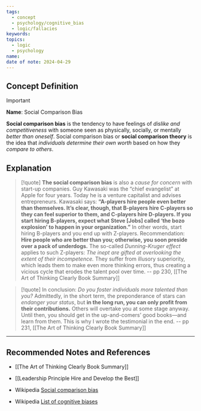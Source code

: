 ```yaml
---
tags:
  - concept
  - psychology/cognitive_bias
  - logic/fallacies
keywords: 
topics:
  - logic
  - psychology
name: 
date of note: 2024-04-29
---
```


## Concept Definition

>[!important]
>**Name**:  Social Comparison Bias
>
>**Social comparison bias** is the tendency to have feelings of *dislike and competitiveness* with someone seen as physically, socially, or mentally *better than oneself*. Social comparison bias or **social comparison theory** is the idea that *individuals determine their own worth* based on how they *compare to others*.



## Explanation


>[!quote]
>**The social comparison bias** is also a *cause for concern* with start-up companies. Guy Kawasaki was the “chief evangelist” at Apple for four years. Today he is a venture capitalist and advises entrepreneurs. Kawasaki says: **“A-players hire people even better than themselves. It’s clear, though, that B-players hire C-players so they can feel superior to them, and C-players hire D-players. If you start hiring B-players, expect what Steve [Jobs] called ‘the bozo explosion’ to happen in your organization.”** In other words, start hiring B-players and you end up with Z-players. Recommendation: **Hire people who are better than you; otherwise, you soon preside over a pack of underdogs.** The so-called *Dunning-Kruger effect* applies to such Z-players: *The inept are gifted at overlooking the extent of their incompetence.* They suffer from illusory superiority, which leads them to make even more thinking errors, thus creating a vicious cycle that erodes the talent pool over time.
>-- pp 230, [[The Art of Thinking Clearly Book Summary]]


>[!quote]
>In conclusion: *Do you foster individuals more talented than you?* Admittedly, in the short term, the preponderance of stars can *endanger your status*, but **in the long run, you can only profit from their contributions.** Others will overtake you at some stage anyway. Until then, you should get in the up-and-comers’ good books—and learn from them. This is why I wrote the testimonial in the end.
>-- pp 231, [[The Art of Thinking Clearly Book Summary]]




-----------
##  Recommended Notes and References

- [[The Art of Thinking Clearly Book Summary]]
- [[Leadership Principle Hire and Develop the Best]]


- Wikipedia [Social comparison bias](https://en.wikipedia.org/wiki/Social_comparison_bias)
- Wikipedia [List of cognitive biases](https://en.wikipedia.org/wiki/List_of_cognitive_biases)